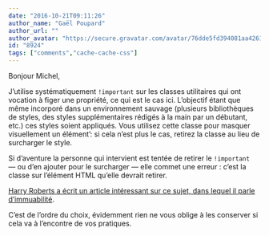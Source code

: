 ```yaml
---
date: "2016-10-21T09:11:26"
author_name: "Gaël Poupard"
author_url: ""
author_avatar: "https://secure.gravatar.com/avatar/76dde5fd394081aa4261802372fe2e33"
id: "8924"
tags: ["comments","cache-cache-css"]
---
```

Bonjour Michel,

J’utilise systématiquement `!important` sur les classes utilitaires qui ont vocation à figer une propriété, ce qui est le cas ici. L’objectif étant que même incorporé dans un environnement sauvage (plusieurs bibliothèques de styles, des styles supplémentaires rédigés à la main par un débutant, etc.) ces styles soient appliqués. Vous utilisez cette classe pour masquer visuellement un élément’: si cela n’est plus le cas, retirez la classe au lieu de surcharger le style.

Si d’aventure la personne qui intervient est tentée de retirer le `!important` —&nbsp;ou d’en ajouter pour le surcharger&nbsp;— elle commet une erreur&nbsp;: c’est la classe sur l’élément HTML qu’elle devrait retirer.

[Harry Roberts a écrit un article intéressant sur ce sujet, dans lequel il parle d’immuabilité](http://csswizardry.com/2016/05/the-importance-of-important/).

C’est de l’ordre du choix, évidemment rien ne vous oblige à les conserver si cela va à l’encontre de vos pratiques.